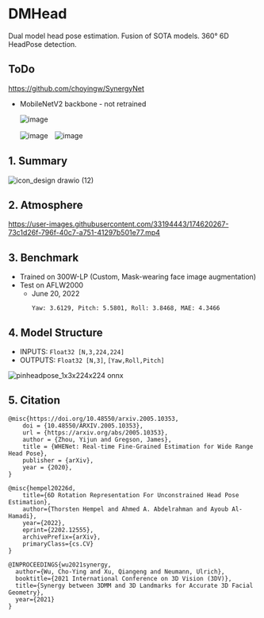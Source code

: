 # DMHead
Dual model head pose estimation. Fusion of SOTA models. 360° 6D HeadPose detection.

## ToDo
https://github.com/choyingw/SynergyNet

- MobileNetV2 backbone - not retrained

  ![image](https://user-images.githubusercontent.com/33194443/174690800-272e5a06-c932-414f-8397-861d7d6284d0.png)

  ![image](https://user-images.githubusercontent.com/33194443/174690567-4a684857-2e87-47ca-852f-525a8b318856.png)　![image](https://user-images.githubusercontent.com/33194443/174690653-af79b004-04c7-4106-ae94-23f9b1323e93.png)




## 1. Summary
![icon_design drawio (12)](https://user-images.githubusercontent.com/33194443/174622614-bc67a307-88df-4577-a1da-daa37c57eeb9.png)

## 2. Atmosphere
https://user-images.githubusercontent.com/33194443/174620267-73c1d26f-796f-40c7-a751-41297b501e77.mp4

## 3. Benchmark
- Trained on 300W-LP (Custom, Mask-wearing face image augmentation)
- Test on AFLW2000
  - June 20, 2022
    ```
    Yaw: 3.6129, Pitch: 5.5801, Roll: 3.8468, MAE: 4.3466
    ```

## 4. Model Structure
- INPUTS: `Float32 [N,3,224,224]`
- OUTPUTS: `Float32 [N,3]`, `[Yaw,Roll,Pitch]`

![pinheadpose_1x3x224x224 onnx](https://user-images.githubusercontent.com/33194443/174504855-bf03e294-c9c9-477d-9faf-07b3d0393463.png)

## 5. Citation
```
@misc{https://doi.org/10.48550/arxiv.2005.10353,
    doi = {10.48550/ARXIV.2005.10353},
    url = {https://arxiv.org/abs/2005.10353},
    author = {Zhou, Yijun and Gregson, James},
    title = {WHENet: Real-time Fine-Grained Estimation for Wide Range Head Pose},
    publisher = {arXiv},
    year = {2020},
}
```
```
@misc{hempel20226d,
    title={6D Rotation Representation For Unconstrained Head Pose Estimation},
    author={Thorsten Hempel and Ahmed A. Abdelrahman and Ayoub Al-Hamadi},
    year={2022},
    eprint={2202.12555},
    archivePrefix={arXiv},
    primaryClass={cs.CV}
}
```
```
@INPROCEEDINGS{wu2021synergy,
  author={Wu, Cho-Ying and Xu, Qiangeng and Neumann, Ulrich},
  booktitle={2021 International Conference on 3D Vision (3DV)}, 
  title={Synergy between 3DMM and 3D Landmarks for Accurate 3D Facial Geometry}, 
  year={2021}
}
```
